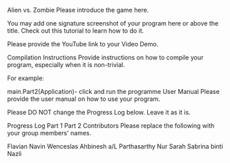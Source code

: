 Alien vs. Zombie
Please introduce the game here.

You may add one signature screenshot of your program here or above the title. Check out this tutorial to learn how to do it.

Please provide the YouTube link to your Video Demo.

Compilation Instructions
Provide instructions on how to compile your program, especially when it is non-trivial.

For example:

main.Part2(Application)- click and run the programme
User Manual
Please provide the user manual on how to use your program.

Please DO NOT change the Progress Log below. Leave it as it is.

Progress Log
Part 1
Part 2
Contributors
Please replace the following with your group members' names.

Flavian Navin Wenceslas
Ahbinesh a/L Parthasarthy
Nur Sarah Sabrina binti Nazli
